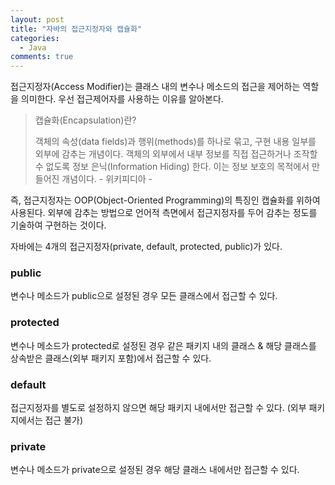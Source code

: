 ```yaml
---
layout: post
title: "자바의 접근지정자와 캡슐화"
categories:
  - Java
comments: true
---
```


접근지정자(Access Modifier)는 클래스 내의 변수나 메소드의 접근을 제어하는 역할을 의미한다. 우선 접근제어자를 사용하는 이유를 알아본다.

> 캡슐화(Encapsulation)란?
> 
> 객체의 속성(data fields)과 행위(methods)를 하나로 묶고, 구현 내용 일부를 외부에 감추는 개념이다. 객체의 외부에서 내부 정보를 직접 접근하거나 조작할 수 없도록 정보 은닉(Information Hiding) 한다. 이는 정보 보호의 목적에서 만들어진 개념이다. - 위키피디아 - 

즉, 접근지정자는 OOP(Object-Oriented Programming)의 특징인 캡슐화를 위하여 사용된다. 외부에 감추는 방법으로 언어적 측면에서 접근지정자를 두어 감추는 정도를 기술하여 구현하는 것이다.  

자바에는 4개의 접근지정자(private, default, protected, public)가 있다.

### public

변수나 메소드가 public으로 설정된 경우 모든 클래스에서 접근할 수 있다.

### protected

변수나 메소드가 protected로 설정된 경우 같은 패키지 내의 클래스 & 해당 클래스를 상속받은 클래스(외부 패키지 포함)에서 접근할 수 있다.

### default

접근지정자를 별도로 설정하지 않으면 해당 패키지 내에서만 접근할 수 있다. (외부 패키지에서는 접근 불가)

### private

변수나 메소드가 private으로 설정된 경우 해당 클래스 내에서만 접근할 수 있다.
